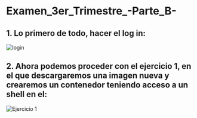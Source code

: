 # Examen_3er_Trimestre_-Parte_B-

## 1. Lo primero de todo, hacer el log in:

![login](https://user-images.githubusercontent.com/91874635/173301170-1c8c9d9e-4844-4e64-902a-aaa11395e613.png)

## 2. Ahora podemos proceder con el ejercicio 1, en el que descargaremos una imagen nueva y crearemos un contenedor teniendo acceso a un shell en el:

![Ejercicio 1](https://user-images.githubusercontent.com/91874635/173301804-4e76c38f-016a-48ea-b0fa-77120ccaa2be.PNG)
